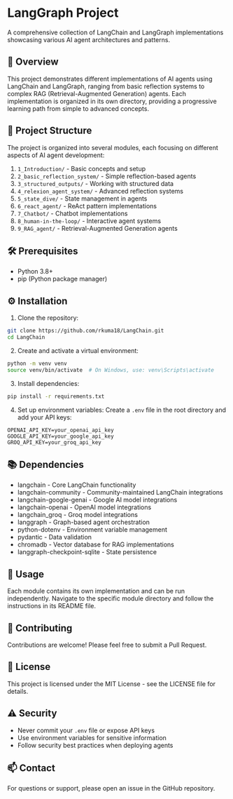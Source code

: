 # LangGraph Project

A comprehensive collection of LangChain and LangGraph implementations showcasing various AI agent architectures and patterns.

## 🚀 Overview

This project demonstrates different implementations of AI agents using LangChain and LangGraph, ranging from basic reflection systems to complex RAG (Retrieval-Augmented Generation) agents. Each implementation is organized in its own directory, providing a progressive learning path from simple to advanced concepts.

## 📁 Project Structure

The project is organized into several modules, each focusing on different aspects of AI agent development:

1. `1_Introduction/` - Basic concepts and setup
2. `2_basic_reflection_system/` - Simple reflection-based agents
3. `3_structured_outputs/` - Working with structured data
4. `4_relexion_agent_system/` - Advanced reflection systems
5. `5_state_dive/` - State management in agents
6. `6_react_agent/` - ReAct pattern implementations
7. `7_Chatbot/` - Chatbot implementations
8. `8_human-in-the-loop/` - Interactive agent systems
9. `9_RAG_agent/` - Retrieval-Augmented Generation agents

## 🛠️ Prerequisites

- Python 3.8+
- pip (Python package manager)

## ⚙️ Installation

1. Clone the repository:
```bash
git clone https://github.com/rkuma18/LangChain.git
cd LangChain
```

2. Create and activate a virtual environment:
```bash
python -m venv venv
source venv/bin/activate  # On Windows, use: venv\Scripts\activate
```

3. Install dependencies:
```bash
pip install -r requirements.txt
```

4. Set up environment variables:
Create a `.env` file in the root directory and add your API keys:
```
OPENAI_API_KEY=your_openai_api_key
GOOGLE_API_KEY=your_google_api_key
GROQ_API_KEY=your_groq_api_key
```

## 📚 Dependencies

- langchain - Core LangChain functionality
- langchain-community - Community-maintained LangChain integrations
- langchain-google-genai - Google AI model integrations
- langchain-openai - OpenAI model integrations
- langchain_groq - Groq model integrations
- langgraph - Graph-based agent orchestration
- python-dotenv - Environment variable management
- pydantic - Data validation
- chromadb - Vector database for RAG implementations
- langgraph-checkpoint-sqlite - State persistence

## 🔧 Usage

Each module contains its own implementation and can be run independently. Navigate to the specific module directory and follow the instructions in its README file.

## 🤝 Contributing

Contributions are welcome! Please feel free to submit a Pull Request.

## 📝 License

This project is licensed under the MIT License - see the LICENSE file for details.

## ⚠️ Security

- Never commit your `.env` file or expose API keys
- Use environment variables for sensitive information
- Follow security best practices when deploying agents

## 📫 Contact

For questions or support, please open an issue in the GitHub repository.
